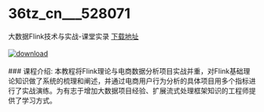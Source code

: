 # 36tz_cn___528071
大数据Flink技术与实战-课堂实录
[下载地址](http://www.36tz.cn/article/528071 "下载地址")
<br/></br>[![download](http://36tz.cn/muke_img/2019_10_356-55-300x169.jpg "下载地址")](http://www.36tz.cn/article/528071 "下载地址")
<br/></br>### 课程介绍:
本教程将Flink理论与电商数据分析项目实战并重，对Flink基础理论知识做了系统的梳理和阐述，并通过电商用户行为分析的具体项目用多个指标进行了实战演练。为有志于增加大数据项目经验、扩展流式处理框架知识的工程师提供了学习方式。


